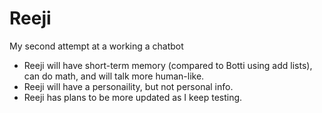 # Reeji
My second attempt at a working a chatbot

* Reeji will have short-term memory (compared to Botti using add lists), can do math, and will talk more human-like. 
* Reeji will have a personaility, but not personal info.
* Reeji has plans to be more updated as I keep testing.
